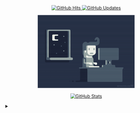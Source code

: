 
<p align="center">
    <a href="https://github.com/paradoxsupreme" target="_blank">
        <img alt="GitHub Hits" src="https://badges.pufler.dev/visits/paradoxsupreme/paradoxsupreme?style=flat-square&label=Visits&color=success&logo=GitHub&logoColor=white&labelColor=373e4d"/>
    </a>
    <a href="https://github.com/paradoxsupreme/paradoxsupreme" target="_blank">
        <img alt="GitHub Updates" src="https://img.shields.io/github/last-commit/paradoxsupreme/paradoxsupreme?style=flat-square&label=Updated&labelColor=373e4d&color=44cc11"/>
    </a>
</p>
<p align="center">
<a href="https://github.com/paradoxsupreme/paradoxsupreme/tree/master/assets">
    <img width="60%" src="https://github.com/paradoxsupreme/paradoxsupreme/blob/master/assets/dkINxI.gif">
</a>
</p>
<p align="center">
<a href="#">
    <img alt="GitHub Stats" src="https://github-readme-stats.vercel.app/api?username=paradoxsupreme&count_private=true&show_icons=true&hide_border=true&icon_color=a673ff&title_color=6c88f0&text_color=fa71b1&bg_color=384252"/>
</a>
</p>

<details>
<summary></summary>
<p align="center">
<a href="#">
    <img alt="Top Language" src="https://github-readme-stats.vercel.app/api/top-langs/?username=paradoxsupreme&hide=html,&hide_border=true&title_color=6c88f0&text_color=fa71b1&langs_count=10"/>
</a>
</p>
</details>



